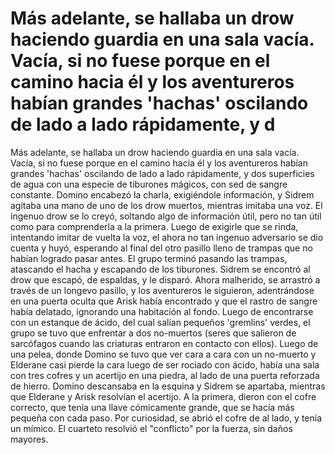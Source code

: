 # Más adelante, se hallaba un drow haciendo guardia en una sala vacía. Vacía, si no fuese porque en el camino hacia él y los aventureros habían grandes 'hachas' oscilando de lado a lado rápidamente, y d

Más adelante, se hallaba un drow haciendo guardia en una sala vacía. Vacía, si no fuese porque en el camino hacia él y los aventureros habían grandes 'hachas' oscilando de lado a lado rápidamente, y dos superficies de agua con una especie de tiburones mágicos, con sed de sangre constante. Domino encabezó la charla, exigiéndole información, y Sidrem agitaba una mano de uno de los drow muertos, mientras imitaba una voz. El ingenuo drow se lo creyó, soltando algo de información útil, pero no tan útil como para comprenderla a la primera. Luego de exigirle que se rinda, intentando imitar de vuelta la voz, el ahora no tan ingenuo adversario se dio cuenta y huyó, esperando al final del otro pasillo lleno de trampas que no habían logrado pasar antes.
     El grupo terminó pasando las trampas, atascando el hacha y escapando de los tiburones. Sidrem se encontró al drow que escapó, de espaldas, y le disparó. Ahora malherido, se arrastró a través de un longevo pasillo, y los aventureros le siguieron, adentrándose en una puerta oculta que Arisk había encontrado y que el rastro de sangre había delatado, ignorando una habitación al fondo. Luego de encontrarse con un estanque de ácido, del cual salían pequeños 'gremlins' verdes, el grupo se tuvo que enfrentar a dos no-muertos (seres que salieron de sarcófagos cuando las criaturas entraron en contacto con ellos). Luego de una pelea, donde Domino se tuvo que ver cara a cara con un no-muerto y Elderane casi pierde la cara luego de ser rociado con ácido, había una sala con tres cofres y un acertijo en una piedra, al lado de una puerta reforzada de hierro. Domino descansaba en la esquina y Sidrem se apartaba, mientras que Elderane y Arisk resolvían el acertijo. A la primera, dieron con el cofre correcto, que tenía una llave cómicamente grande, que se hacía más pequeña con cada paso. Por curiosidad, se abrió el cofre de al lado, y tenía un mímico. El cuarteto resolvió el "conflicto" por la fuerza, sin daños mayores.

